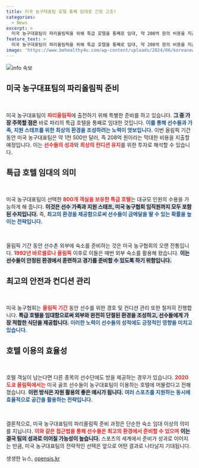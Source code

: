 ```yaml
---
title: 미국 농구대표팀 호텔 통째 임대로 긴장 고조!
categories:
  - News
excerpt: >
  미국 농구대표팀이 파리올림픽을 위해 특급 호텔을 통째로 임대, 약 208억 원의 비용을 지출했습니다. 선수단과 가족을 위한 맞춤형 숙소 제공으로 최고의 컨디션을 유지할 계획입니다.
feature_text: >
  미국 농구대표팀이 파리올림픽을 위해 특급 호텔을 통째로 임대, 약 208억 원의 비용을 지출했습니다. 선수단과 가족을 위한 맞춤형 숙소 제공으로 최고의 컨디션을 유지할 계획입니다.
image: 'https://www.behealthy4u.com/wp-content/uploads/2024/06/koreanews.jpg'
---
```


<p><img src="https://www.behealthy4u.com/wp-content/uploads/2024/06/koreanews.jpg" alt="info 속보" /></p>

<h2 data-ke-size="size26">미국 농구대표팀의 파리올림픽 준비</h2>

<p data-ke-size="size16">&nbsp;</p>

<p>미국 농구대표팀이 <b><span style="color: #ee2323;">파리올림픽</span></b>에 출전하기 위해 특별한 준비를 하고 있습니다. <b><span style="background-color: #21538527;">그 중 가장 주목할 점은</span></b> 바로 파리의 특급 호텔을 통째로 임대한 것입니다. <b><span style="color: #1a5490;">이를 통해 선수들과 가족, 지원 스태프를 위한 최상의 환경을 조성하려는 노력이 엿보입니다.</span></b> 이번 올림픽 기간 동안 미국 농구대표팀은 약 1천 500만 달러, 즉 208억 원이라는 막대한 비용을 지출할 예정입니다. 이는 <b><span style="color: #ee2323;">선수들의 성과</span></b>와 <b><span style="color: #ee2323;">최상의 컨디션 유지</span></b>를 위한 투자로 해석할 수 있습니다.</p>

<h2 data-ke-size="size26">특급 호텔 임대의 의미</h2>

<p data-ke-size="size16">&nbsp;</p>

<p>미국 농구대표팀이 선택한 <b><span style="color: #ee2323;">800개 객실을 보유한 특급 호텔</span></b>는 대규모 인원의 수용을 가능하게 해 줍니다. <b><span style="background-color: #21538527;">이것은 선수 가족과 지원 스태프, 미국 농구협회 임직원까지 모두 포함된 수치입니다.</span></b> 즉, <b><span style="color: #1a5490;">최고의 환경을 제공함으로써 선수들이 금메달을 딸 수 있는 확률을 높이는 전략입니다.</span></b></p>

<p data-ke-size="size16">&nbsp;</p>

<p>올림픽 기간 동안 선수촌 외부에 숙소를 준비하는 것은 미국 농구협회의 오랜 전통입니다. <b><span style="color: #ee2323;">1992년 바르셀로나 올림픽</span></b> 이후로 이들은 매번 외부 숙소를 활용해 왔습니다. <b><span style="background-color: #21538527;">이는 선수들이 안정된 환경에서 훈련하고 경기를 준비할 수 있도록 하기 위함입니다.</span></b> </p>

<h2 data-ke-size="size26">최고의 안전과 컨디션 관리</h2>

<p data-ke-size="size16">&nbsp;</p>

<p>미국 농구협회는 <b><span style="color: #ee2323;">올림픽 기간</span></b> 동안 선수를 위한 경호 및 컨디션 관리 또한 철저히 진행합니다. <b><span style="background-color: #21538527;">특급 호텔을 임대함으로써 외부와 완전히 단절된 환경을 조성하고, 선수들에게 가장 적합한 식단을 제공합니다.</span></b> <b><span style="color: #1a5490;">이러한 노력이 선수들의 성적에도 긍정적인 영향을 미치고 있습니다.</span></b></p>

<h2 data-ke-size="size26">호텔 이용의 효율성</h2>

<p data-ke-size="size16">&nbsp;</p>

<p>호텔 객실이 남는다면 다른 종목의 선수단에도 방을 제공하는 경우가 있습니다. <b><span style="color: #ee2323;">2020 도쿄 올림픽에서는</span></b> 미국 골프 선수들이 농구대표팀이 이용하는 호텔에 머물렀다고 전해졌습니다. <b><span style="background-color: #21538527;">이런 방식은 자원 활용의 좋은 예시가 됩니다.</span></b> <b><span style="color: #1a5490;">여러 스포츠를 지원하는 동시에 효율적으로 공간을 활용하는 전략입니다.</span></b></p>

<p data-ke-size="size16">&nbsp;</p>

<p>결론적으로, 미국 농구대표팀의 파리올림픽 준비 과정은 단순한 숙소 임대 이상의 의미를 지닙니다. <b><span style="color: #ee2323;">이와 같은 접근법을 통해 선수들은 최고의 환경에서 준비할 수 있으며</span></b> <b><span style="background-color: #21538527;">이는 결국 팀의 성과로 이어질 가능성이 높습니다.</span></b> 스포츠의 세계에서 준비가 성과로 이어지는 만큼, 미국 농구대표팀의 전략적인 선택은 앞으로 어떤 결과로 나타날지 기대됩니다.</p>
생생한 뉴스, <a href="https://opensis.kr" rel="dofollow">opensis.kr</a>


